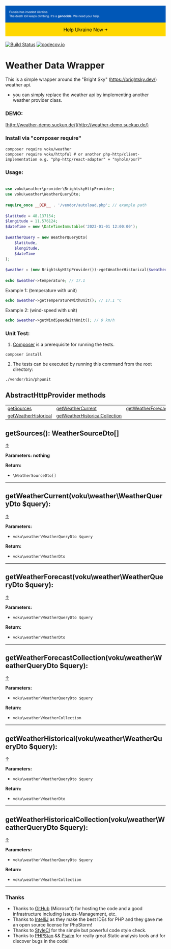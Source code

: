 [//]: # (AUTO-GENERATED BY "PHP README Helper": base file -> docs/base.md)
[![SWUbanner](https://raw.githubusercontent.com/vshymanskyy/StandWithUkraine/main/banner2-direct.svg)](https://github.com/vshymanskyy/StandWithUkraine/blob/main/docs/README.md)

[![Build Status](https://github.com/voku/weather/actions/workflows/ci.yml/badge.svg?branch=main)](https://github.com/voku/weather/actions)
[![codecov.io](http://codecov.io/github/voku/weather/coverage.svg?branch=main)](http://codecov.io/github/voku/weather?branch=main)

# Weather Data Wrapper

This is a simple wrapper around the "Bright Sky" (https://brightsky.dev/) weather api.
+ you can simply replace the weather api by implementing another weather provider class.

### DEMO:
[http://weather-demo.suckup.de/](http://weather-demo.suckup.de/)


### Install via "composer require"
```shell
composer require voku/weather
composer require voku/httpful # or another php-http/client-implementation e.g. "php-http/react-adapter" + "nyholm/psr7"
```

### Usage:

```php

use voku\weather\provider\BrightskyHttpProvider;
use voku\weather\WeatherQueryDto;

require_once __DIR__ . '/vendor/autoload.php'; // example path

$latitude = 48.137154;
$longitude = 11.576124;
$dateTime = new \DateTimeImmutable('2023-01-01 12:00:00');

$weatherQuery = new WeatherQueryDto(
    $latitude,
    $longitude,
    $dateTime
);

$weather = (new BrightskyHttpProvider())->getWeatherHistorical($weatherQuery);

echo $weather->temperature; // 17.1
```

Example 1: (temperature with unit)

```php
echo $weather->getTemperatureWithUnit(); // 17.1 °C
```

Example 2: (wind-speed with unit)

```php
echo $weather->getWindSpeedWithUnit(); // 9 km/h
```


### Unit Test:

1) [Composer](https://getcomposer.org) is a prerequisite for running the tests.

```
composer install
```

2) The tests can be executed by running this command from the root directory:

```bash
./vendor/bin/phpunit
```

## AbstractHttpProvider methods

<p id="voku-php-readme-class-methods"></p><table><tr><td><a href="#getsources-weathersourcedto">getSources</a>
</td><td><a href="#getweathercurrentvokuweatherweatherquerydto-query">getWeatherCurrent</a>
</td><td><a href="#getweatherforecastvokuweatherweatherquerydto-query">getWeatherForecast</a>
</td><td><a href="#getweatherforecastcollectionvokuweatherweatherquerydto-query">getWeatherForecastCollection</a>
</td></tr><tr><td><a href="#getweatherhistoricalvokuweatherweatherquerydto-query">getWeatherHistorical</a>
</td><td><a href="#getweatherhistoricalcollectionvokuweatherweatherquerydto-query">getWeatherHistoricalCollection</a>
</td></tr></table>

## getSources(): WeatherSourceDto[]
<a href="#voku-php-readme-class-methods">↑</a>


**Parameters:**
__nothing__

**Return:**
- `\WeatherSourceDto[]`

--------

## getWeatherCurrent(voku\weather\WeatherQueryDto $query): 
<a href="#voku-php-readme-class-methods">↑</a>


**Parameters:**
- `voku\weather\WeatherQueryDto $query`

**Return:**
- `voku\weather\WeatherDto`

--------

## getWeatherForecast(voku\weather\WeatherQueryDto $query): 
<a href="#voku-php-readme-class-methods">↑</a>


**Parameters:**
- `voku\weather\WeatherQueryDto $query`

**Return:**
- `voku\weather\WeatherDto`

--------

## getWeatherForecastCollection(voku\weather\WeatherQueryDto $query): 
<a href="#voku-php-readme-class-methods">↑</a>


**Parameters:**
- `voku\weather\WeatherQueryDto $query`

**Return:**
- `voku\weather\WeatherCollection`

--------

## getWeatherHistorical(voku\weather\WeatherQueryDto $query): 
<a href="#voku-php-readme-class-methods">↑</a>


**Parameters:**
- `voku\weather\WeatherQueryDto $query`

**Return:**
- `voku\weather\WeatherDto`

--------

## getWeatherHistoricalCollection(voku\weather\WeatherQueryDto $query): 
<a href="#voku-php-readme-class-methods">↑</a>


**Parameters:**
- `voku\weather\WeatherQueryDto $query`

**Return:**
- `voku\weather\WeatherCollection`

--------


### Thanks

- Thanks to [GitHub](https://github.com) (Microsoft) for hosting the code and a good infrastructure including Issues-Management, etc.
- Thanks to [IntelliJ](https://www.jetbrains.com) as they make the best IDEs for PHP and they gave me an open source license for PhpStorm!
- Thanks to [StyleCI](https://styleci.io/) for the simple but powerful code style check.
- Thanks to [PHPStan](https://github.com/phpstan/phpstan) && [Psalm](https://github.com/vimeo/psalm) for really great Static analysis tools and for discover bugs in the code!
